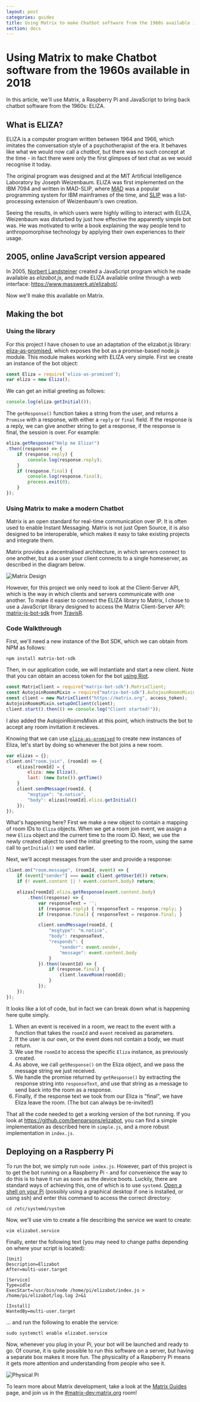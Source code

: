 ```yaml
---
layout: post
categories: guides
title: Using Matrix to make Chatbot software from the 1960s available in 2018
section: docs
---
```


# Using Matrix to make Chatbot software from the 1960s available in 2018

In this article, we'll use Matrix, a Raspberry Pi and JavaScript to bring back
chatbot software from the 1960s: ELIZA.

## What is ELIZA?

ELIZA is a computer program written between 1964 and 1966, which imitates the
conversation style of a psychotherapist of the era. It behaves like what we
would now call a *chatbot*, but there was no such concept at the time - in fact
there were only the first glimpses of text chat as we would recognise it today.

The original program was designed and at the MIT Artificial Intelligence
Laboratory by Joseph Weizenbaum. ELIZA was first implemented on the IBM 7094
and written in MAD-SLIP, where
[MAD](https://en.wikipedia.org/wiki/MAD_(programming_language)) was a popular
programming system for IBM mainframes of the time, and
[SLIP](https://en.wikipedia.org/wiki/SLIP_(programming_language)) was a
list-processing extension of Weizenbaum's own creation.

Seeing the results, in which users were highly willing to interact with ELIZA,
Weizenbaum was disturbed by just how effective the apparently simple bot was. He
was motivated to write a book explaining the way people tend to anthropomorphise
technology by applying their own experiences to their usage.

## 2005, online JavaScript version appeared

In 2005, [Norbert Landsteiner](https://twitter.com/mass_werk) created a
JavaScript program which he made available as *elizabot.js*, and made ELIZA
available online through a web interface: <https://www.masswerk.at/elizabot/>.

Now we'll make this available on Matrix.

## Making the bot

### Using the library

For this project I have chosen to use an adaptation of the elizabot.js library:
[eliza-as-promised](https://github.com/natelewis/eliza-as-promised), which
exposes the bot as a promise-based node.js module. This module makes working
with ELIZA very simple. First we create an instance of the bot object:

```javascript
const Eliza = require('eliza-as-promised');
var eliza = new Eliza();
```

We can get an initial greeting as follows:

```javascript
console.log(eliza.getInitial());
```

The `getResponse()` function takes a string from the user, and returns a
`Promise` with a response, with either a `reply` or `final` field. If the
response is a reply, we can give another string to get a response, if the
response is final, the session is over. For example:

```javascript
eliza.getResponse("Help me Eliza!")
.then((response) => {
    if (response.reply) {
        console.log(response.reply);
    }
    if (response.final) {
        console.log(response.final);
        process.exit(0);
    }
});
```

### Using Matrix to make a modern Chatbot

Matrix is an open standard for real-time communication over IP. It is often used
to enable Instant Messaging. Matrix is not just  Open Source, it is also designed to
be interoperable, which makes it easy to take existing projects and integrate
them.

Matrix provides a decentralised architecture, in which servers connect to one
another, but as a user your client connects to a single homeserver, as described
in the diagram below.

![Matrix Design](/docs/projects/images/matrix-diagram.png)

However, for this project we only need to look at the Client-Server API, which
is the way in which clients and servers communicate with one another. To make it
easier to connect the ELIZA library to Matrix, I chose to use a JavaScript
library designed to access the Matrix Client-Server API: [matrix-js-bot-sdk]
from [TravisR].

### Code Walkthrough

First, we'll need a new instance of the Bot SDK, which we can obtain from NPM as
follows:

```
npm install matrix-bot-sdk
```

Then, in our application code, we will instantiate and start a new client. Note
that you can obtain an access token for the bot [using
Riot](https://t2bot.io/docs/access_tokens/).

```javascript
const MatrixClient = require("matrix-bot-sdk").MatrixClient;
const AutojoinRoomsMixin = require("matrix-bot-sdk").AutojoinRoomsMixin;
const client = new MatrixClient("https://matrix.org", access_token);
AutojoinRoomsMixin.setupOnClient(client);
client.start().then(() => console.log("Client started!"));
```

I also added the AutojoinRoomsMixin at this point, which instructs the bot to
accept any room invitation it recieves.

Knowing that we can use
[`eliza-as-promised`](https://github.com/natelewis/eliza-as-promised) to create
new instances of Eliza, let's start by doing so whenever the bot joins a new
room.

```javascript
var elizas = {};
client.on("room.join", (roomId) => {
    elizas[roomId] = {
        eliza: new Eliza(),
        last: (new Date()).getTime()
    }
    client.sendMessage(roomId, {
        "msgtype": "m.notice",
        "body": elizas[roomId].eliza.getInitial()
    });
});
```

What's happening here? First we make a new object to contain a mapping of room
IDs to `Eliza` objects. When we get a room join event, we assign a new `Eliza`
object and the current time to the room ID. Next, we use the newly created
object to send the initial greeting to the room, using the same call to
`getInitial()` we used earlier.

Next, we'll accept messages from the user and provide a response:

```javascript
client.on("room.message", (roomId, event) => {
    if (event["sender"] === await client.getUserId()) return;
    if (! event.content || ! event.content.body) return;

    elizas[roomId].eliza.getResponse(event.content.body)
        .then((response) => {
            var responseText = '';
            if (response.reply) { responseText = response.reply; }
            if (response.final) { responseText = response.final; }

            client.sendMessage(roomId, {
                "msgtype": "m.notice",
                "body": responseText,
                "responds": {
                    "sender": event.sender,
                    "message": event.content.body
                }
            }).then((eventId) => {
                if (response.final) {
                    client.leaveRoom(roomId);
                }
            });
    });
});
```

It looks like a lot of code, but in fact we can break down what is happening here quite simply.

1. When an event is received in a room, we react to the event with a function
   that takes the `roomId` and `event` received as parameters.
2. If the user is our own, or the event does not contain a body, we must
   return.
3. We use the `roomId` to access the specific `Eliza` instance, as previously
   created.
4. As above, we call `getResponse()` on the Eliza object, and we pass the
   message string we just received.
5. We handle the promise returned by `getResponse()` by extracting the response
   string into `responseText`, and use that string as a message to send back
   into the room as a response.
6. Finally, if the response text we took from our Eliza is "final", we have
   Eliza leave the room. (The bot can always be re-invited!)

That all the code needed to get a working version of the bot running. If you look at <https://github.com/benparsons/elizabot>, you can find a simple implementation as described here in `simple.js`, and a more robust implementation in `index.js`.

## Deploying on a Raspberry Pi

To run the bot, we simply run `node index.js`. However, part of this project is
to get the bot running on a Raspberry Pi - and for convenience the way to do
this is to have it run as soon as the device boots. Luckily, there are standard
ways of achieving this, one of which is to use `systemd`. [Open a shell on your
Pi](https://www.raspberrypi.org/documentation/usage/terminal/) (possibly using a
graphical desktop if one is installed, or using ssh) and enter this command to
access the correct directory:

```
cd /etc/systemd/system
```

Now, we'll use vim to create a file describing the service we want to create:

```
vim elizabot.service
```

Finally, enter the following text (you may need to change paths depending on
where your script is located):

```
[Unit]
Description=Elizabot
After=multi-user.target

[Service]
Type=idle
ExecStart=/usr/bin/node /home/pi/elizabot/index.js > /home/pi/elizabot/log.log 2>&1

[Install]
WantedBy=multi-user.target
```

... and run the following to enable the service:

```
sudo systemctl enable elizabot.service
```

Now, whenever you plug in your Pi, your bot will be launched and ready to go. Of
course, it is quite possible to run this software on a server, but having a
separate box makes it more fun. The physicality of a Raspberry Pi means it gets
more attention and understanding from people who see it.

![Physical Pi](/docs/projects/images/elizabot-pi.png)

To learn more about Matrix development, take a look at the [Matrix Guides](https://matrix.org/docs/guides)
page, and join us in the [#matrix-dev:matrix.org](https://matrix.to/#/#matrix-dev:matrix.org) room!

[matrix-js-bot-sdk]: https://github.com/turt2live/matrix-js-bot-sdk
[TravisR]: https://github.com/turt2live